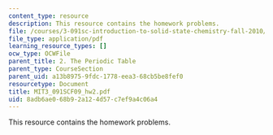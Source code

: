 ```yaml
---
content_type: resource
description: This resource contains the homework problems.
file: /courses/3-091sc-introduction-to-solid-state-chemistry-fall-2010/8adb6ae068b92a124d57c7ef9a4c06a4_MIT3_091SCF09_hw2.pdf
file_type: application/pdf
learning_resource_types: []
ocw_type: OCWFile
parent_title: 2. The Periodic Table
parent_type: CourseSection
parent_uid: a13b8975-9fdc-1778-eea3-68cb5be8fef0
resourcetype: Document
title: MIT3_091SCF09_hw2.pdf
uid: 8adb6ae0-68b9-2a12-4d57-c7ef9a4c06a4
---
```

This resource contains the homework problems.